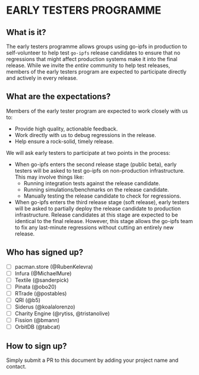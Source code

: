 # EARLY TESTERS PROGRAMME

## What is it?

The early testers programme allows groups using go-ipfs in production to self-volunteer to help test `go-ipfs` release candidates to ensure that no regressions that might affect production systems make it into the final release. While we invite the _entire_ community to help test releases, members of the early testers program are expected to participate directly and actively in every release.

## What are the expectations?

Members of the early tester program are expected to work closely with us to:

* Provide high quality, actionable feedback.
* Work directly with us to debug regressions in the release.
* Help ensure a rock-solid, timely release.

We will ask early testers to participate at two points in the process:

* When go-ipfs enters the second release stage (public beta), early testers will be asked to test go-ipfs on non-production infrastructure. This may involve things like:
  - Running integration tests against the release candidate.
  - Running simulations/benchmarks on the release candidate.
  - Manually testing the release candidate to check for regressions.
* When go-ipfs enters the third release stage (soft release), early testers will be asked to partially deploy the release candidate to production infrastructure. Release candidates at this stage are expected to be identical to the final release. However, this stage allows the go-ipfs team to fix any last-minute regressions without cutting an entirely new release.

## Who has signed up?

- [ ] pacman.store (@RubenKelevra)
- [ ] Infura (@MichaelMure)
- [ ] Textile (@sanderpick)
- [ ] Pinata (@obo20)
- [ ] RTrade (@postables)
- [ ] QRI (@b5)
- [ ] Siderus (@koalalorenzo)
- [ ] Charity Engine (@rytiss, @tristanolive)
- [ ] Fission (@bmann)
- [ ] OrbitDB (@tabcat)

## How to sign up?

Simply submit a PR to this document by adding your project name and contact.
